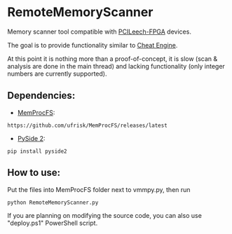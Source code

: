 # RemoteMemoryScanner

Memory scanner tool compatible with [PCILeech-FPGA](https://github.com/ufrisk/pcileech) devices.

The goal is to provide functionality similar to [Cheat Engine](https://github.com/cheat-engine/cheat-engine).

At this point it is nothing more than a proof-of-concept, it is slow (scan & analysis are done in the main thread) and lacking functionality (only integer numbers are currently supported).

## Dependencies:
  * [MemProcFS](https://github.com/ufrisk/MemProcFS):
```
https://github.com/ufrisk/MemProcFS/releases/latest
```
  * [PySide 2](https://doc.qt.io/qtforpython/):
```
pip install pyside2
```

## How to use:
Put the files into MemProcFS folder next to vmmpy.py, then run
```
python RemoteMemoryScanner.py
```

If you are planning on modifying the source code, you can also use "deploy.ps1" PowerShell script.
